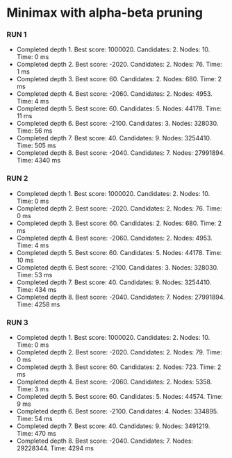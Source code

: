 # Minimax with alpha-beta pruning

### RUN 1
- Completed depth 1. Best score: 1000020. Candidates: 2. Nodes: 10. Time: 0 ms
- Completed depth 2. Best score: -2020. Candidates: 2. Nodes: 76. Time: 1 ms
- Completed depth 3. Best score: 60. Candidates: 2. Nodes: 680. Time: 2 ms
- Completed depth 4. Best score: -2060. Candidates: 2. Nodes: 4953. Time: 4 ms
- Completed depth 5. Best score: 60. Candidates: 5. Nodes: 44178. Time: 11 ms
- Completed depth 6. Best score: -2100. Candidates: 3. Nodes: 328030. Time: 56 ms
- Completed depth 7. Best score: 40. Candidates: 9. Nodes: 3254410. Time: 505 ms
- Completed depth 8. Best score: -2040. Candidates: 7. Nodes: 27991894. Time: 4340 ms

### RUN 2
- Completed depth 1. Best score: 1000020. Candidates: 2. Nodes: 10. Time: 0 ms
- Completed depth 2. Best score: -2020. Candidates: 2. Nodes: 76. Time: 0 ms
- Completed depth 3. Best score: 60. Candidates: 2. Nodes: 680. Time: 2 ms
- Completed depth 4. Best score: -2060. Candidates: 2. Nodes: 4953. Time: 4 ms
- Completed depth 5. Best score: 60. Candidates: 5. Nodes: 44178. Time: 10 ms
- Completed depth 6. Best score: -2100. Candidates: 3. Nodes: 328030. Time: 53 ms
- Completed depth 7. Best score: 40. Candidates: 9. Nodes: 3254410. Time: 434 ms
- Completed depth 8. Best score: -2040. Candidates: 7. Nodes: 27991894. Time: 4258 ms

### RUN 3
- Completed depth 1. Best score: 1000020. Candidates: 2. Nodes: 10. Time: 0 ms
- Completed depth 2. Best score: -2020. Candidates: 2. Nodes: 79. Time: 0 ms
- Completed depth 3. Best score: 60. Candidates: 2. Nodes: 723. Time: 2 ms
- Completed depth 4. Best score: -2060. Candidates: 2. Nodes: 5358. Time: 3 ms
- Completed depth 5. Best score: 60. Candidates: 5. Nodes: 44574. Time: 9 ms
- Completed depth 6. Best score: -2100. Candidates: 4. Nodes: 334895. Time: 54 ms
- Completed depth 7. Best score: 40. Candidates: 9. Nodes: 3491219. Time: 470 ms
- Completed depth 8. Best score: -2040. Candidates: 7. Nodes: 29228344. Time: 4294 ms